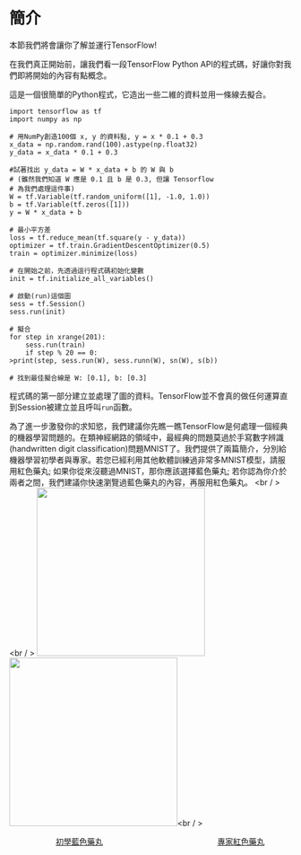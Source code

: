 # 簡介

本節我們將會讓你了解並運行TensorFlow!

在我們真正開始前，讓我們看一段TensorFlow Python API的程式碼，好讓你對我們即將開始的內容有點概念。

這是一個很簡單的Python程式，它造出一些二維的資料並用一條線去擬合。

```
import tensorflow as tf
import numpy as np

# 用NumPy創造100個 x, y 的資料點, y = x * 0.1 + 0.3
x_data = np.random.rand(100).astype(np.float32)
y_data = x_data * 0.1 + 0.3

#試著找出 y_data = W * x_data + b 的 W 與 b
# (雖然我們知道 W 應是 0.1 且 b 是 0.3, 但讓 Tensorflow
# 為我們處理這件事)
W = tf.Variable(tf.random_uniform([1], -1.0, 1.0))
b = tf.Variable(tf.zeros([1]))
y = W * x_data + b

# 最小平方差
loss = tf.reduce_mean(tf.square(y - y_data))
optimizer = tf.train.GradientDescentOptimizer(0.5)
train = optimizer.minimize(loss)

# 在開始之前，先透過這行程式碼初始化變數
init = tf.initialize_all_variables()

# 啟動(run)這個圖
sess = tf.Session()
sess.run(init)

# 擬合
for step in xrange(201):
    sess.run(train)
    if step % 20 == 0:
>print(step, sess.run(W), sess.runn(W), sn(W), s(b))

# 找到最佳擬合線是 W: [0.1], b: [0.3]

```
程式碼的第一部分建立並處理了圖的資料。TensorFlow並不會真的做任何運算直到Session被建立並且呼叫`run`函數。

為了進一步激發你的求知慾，我們建議你先瞧一瞧TensorFlow是何處理一個經典的機器學習問題的。在類神經網路的領域中，最經典的問題莫過於手寫數字辨識(handwritten digit classification)問題MNIST了。我們提供了兩篇簡介，分別給機器學習初學者與專家。若您已經利用其他軟體訓練過非常多MNIST模型，請服用紅色藥丸; 如果你從來沒聽過MNIST，那你應該選擇藍色藥丸; 若你認為你介於兩者之間，我們建議你快速瀏覽過藍色藥丸的內容，再服用紅色藥丸。
<br / ><br / >
<img src="https://www.tensorflow.org/versions/r0.8/images/blue_pill.png" width="300">
<img src="https://www.tensorflow.org/versions/r0.8/images/red_pill.png" width="300"><br / >


 &nbsp;&nbsp; &nbsp;&nbsp;&nbsp;&nbsp; &nbsp;&nbsp;&nbsp;&nbsp;&nbsp;&nbsp;&nbsp;&nbsp; &nbsp;&nbsp;&nbsp;&nbsp;[初學藍色藥丸](mnist_for_ml_beginners.md)&nbsp; &nbsp;&nbsp;&nbsp;&nbsp; &nbsp;&nbsp;&nbsp;&nbsp; &nbsp;&nbsp;&nbsp;&nbsp; &nbsp;&nbsp;&nbsp;&nbsp; &nbsp;&nbsp;&nbsp;&nbsp;  &nbsp;&nbsp;&nbsp;&nbsp; &nbsp;&nbsp; &nbsp;&nbsp;&nbsp;&nbsp;&nbsp;&nbsp;&nbsp;&nbsp;&nbsp;&nbsp;&nbsp;&nbsp;&nbsp;&nbsp;&nbsp;&nbsp; [專家紅色藥丸](deep_mnist_for_experts.md)


 






